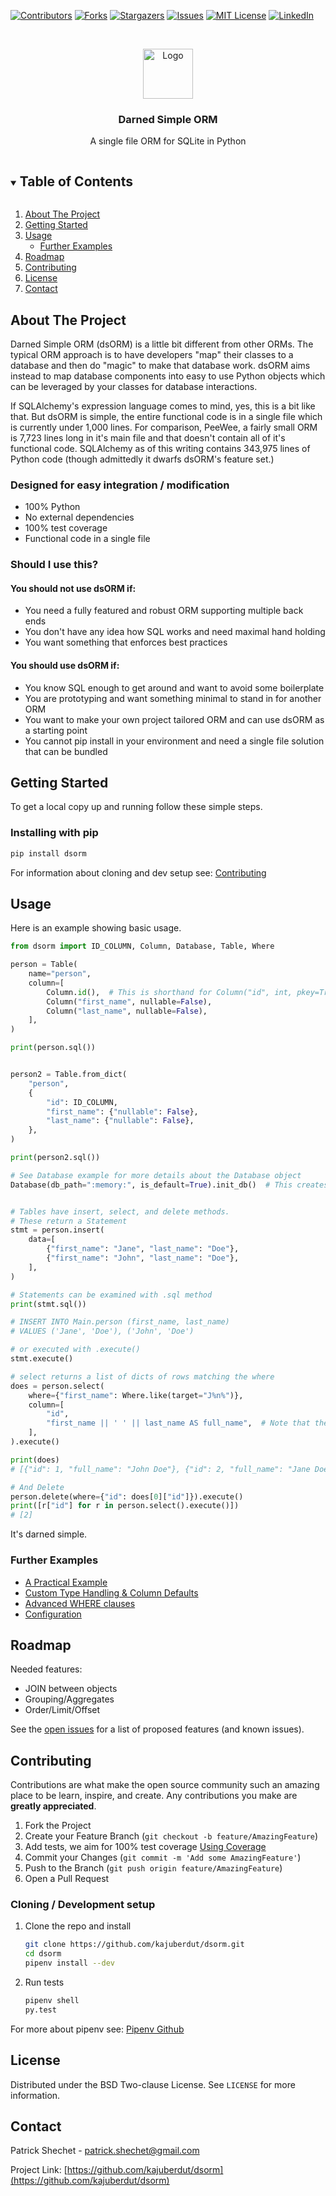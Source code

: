 <!--
*** Thanks for checking out the Best-README-Template. If you have a suggestion
*** that would make this better, please fork the repo and create a pull request
*** or simply open an issue with the tag "enhancement".
*** Thanks again! Now go create something AMAZING! :D
***
***
***
*** To avoid retyping too much info. Do a search and replace for the following:
*** kajuberdut, dsORM, twitter_handle, patrick.shechet@gmail.com, Darned Simple ORM, A single file ORM for SQLite in Python
-->



<!-- PROJECT SHIELDS -->
<!--
*** I'm using markdown "reference style" links for readability.
*** Reference links are enclosed in brackets [ ] instead of parentheses ( ).
*** See the bottom of this document for the declaration of the reference variables
*** for contributors-url, forks-url, etc. This is an optional, concise syntax you may use.
*** https://www.markdownguide.org/basic-syntax/#reference-style-links
-->
[![Contributors][contributors-shield]][contributors-url]
[![Forks][forks-shield]][forks-url]
[![Stargazers][stars-shield]][stars-url]
[![Issues][issues-shield]][issues-url]
[![MIT License][license-shield]][license-url]
[![LinkedIn][linkedin-shield]][linkedin-url]



<!-- PROJECT LOGO -->
<br />
<p align="center">
  <a href="https://github.com/kajuberdut/dsorm">
    <img src="https://github.com/kajuberdut/dsorm/blob/main/images/logo.png?raw=true" alt="Logo" width="80" height="80">
  </a>

  <h3 align="center">Darned Simple ORM</h3>

  <p align="center">
    A single file ORM for SQLite in Python
  </p>
</p>



<!-- TABLE OF CONTENTS -->
<details open="open">
  <summary><h2 style="display: inline-block">Table of Contents</h2></summary>
  <ol>
    <li>
      <a href="#about-the-project">About The Project</a>
    </li>
    <li>
      <a href="#getting-started">Getting Started</a>
    </li>
    <li><a href="#usage">Usage</a>
      <ul>
        <li><a href="#further-examples">Further Examples</a></li>
      </ul>
    </li>
    <li><a href="#roadmap">Roadmap</a></li>
    <li><a href="#contributing">Contributing</a></li>
    <li><a href="#license">License</a></li>
    <li><a href="#contact">Contact</a></li>
  </ol>
</details>



<!-- ABOUT THE PROJECT -->
## About The Project

Darned Simple ORM (dsORM) is a little bit different from other ORMs.
The typical ORM approach is to have developers "map" their classes to a database and then do "magic" to make that database work.
dsORM aims instead to map database components into easy to use Python objects which can be leveraged by your classes for database interactions.

If SQLAlchemy's expression language comes to mind, yes, this is a bit like that. But dsORM is simple, the entire functional code is in a single file which is currently under 1,000 lines.
For comparison, PeeWee, a fairly small ORM is 7,723 lines long in it's main file and that doesn't contain all of it's functional code.
SQLAlchemy as of this writing contains 343,975 lines of Python code (though admittedly it dwarfs dsORM's feature set.)


### Designed for easy integration / modification

* 100% Python 
* No external dependencies
* 100% test coverage
* Functional code in a single file

### Should I use this?
#### You should **not** use dsORM if:
* You need a fully featured and robust ORM supporting multiple back ends
* You don't have any idea how SQL works and need maximal hand holding
* You want something that enforces best practices

#### You should use dsORM if:
* You know SQL enough to get around and want to avoid some boilerplate
* You are prototyping and want something minimal to stand in for another ORM
* You want to make your own project tailored ORM and can use dsORM as a starting point
* You cannot pip install in your environment and need a single file solution that can be bundled

<!-- GETTING STARTED -->
## Getting Started

To get a local copy up and running follow these simple steps.

### Installing with pip

  ```sh
  pip install dsorm
  ```

For information about cloning and dev setup see: [Contributing](#Contributing)


<!-- USAGE EXAMPLES -->
## Usage
Here is an example showing basic usage.

```python
from dsorm import ID_COLUMN, Column, Database, Table, Where

person = Table(
    name="person",
    column=[
        Column.id(),  # This is shorthand for Column("id", int, pkey=True)
        Column("first_name", nullable=False),
        Column("last_name", nullable=False),
    ],
)

print(person.sql())


person2 = Table.from_dict(
    "person",
    {
        "id": ID_COLUMN,
        "first_name": {"nullable": False},
        "last_name": {"nullable": False},
    },
)

print(person2.sql())

# See Database example for more details about the Database object
Database(db_path=":memory:", is_default=True).init_db()  # This creates all tables


# Tables have insert, select, and delete methods.
# These return a Statement
stmt = person.insert(
    data=[
        {"first_name": "Jane", "last_name": "Doe"},
        {"first_name": "John", "last_name": "Doe"},
    ],
)

# Statements can be examined with .sql method
print(stmt.sql())

# INSERT INTO Main.person (first_name, last_name)
# VALUES ('Jane', 'Doe'), ('John', 'Doe')

# or executed with .execute()
stmt.execute()

# select returns a list of dicts of rows matching the where
does = person.select(
    where={"first_name": Where.like(target="J%n%")},
    column=[
        "id",
        "first_name || ' ' || last_name AS full_name",  # Note that the columns can be sql
    ],
).execute()

print(does)
# [{"id": 1, "full_name": "John Doe"}, {"id": 2, "full_name": "Jane Doe"}]

# And Delete
person.delete(where={"id": does[0]["id"]}).execute()
print([r["id"] for r in person.select().execute()])
# [2]
```

It's darned simple.

### Further Examples
* [A Practical Example](https://github.com/kajuberdut/dsorm/blob/main/examples/PracticalExample.py)
* [Custom Type Handling & Column Defaults](https://github.com/kajuberdut/dsorm/blob/main/examples/CustomTypeHandlerAndDefault.py)
* [Advanced WHERE clauses](https://github.com/kajuberdut/dsorm/blob/main/examples/AdvancedWhere.py)
* [Configuration](https://github.com/kajuberdut/dsorm/blob/main/examples/AdvancedConfiguration.py)
<!-- * [Statements](https://github.com/kajuberdut/dsorm/blob/main/examples/Statements.py) -->


<!-- ROADMAP -->
## Roadmap

Needed features:
* JOIN between objects
* Grouping/Aggregates
* Order/Limit/Offset

See the [open issues](https://github.com/kajuberdut/dsorm/issues) for a list of proposed features (and known issues).



<!-- CONTRIBUTING -->
## Contributing

Contributions are what make the open source community such an amazing place to be learn, inspire, and create. Any contributions you make are **greatly appreciated**.

1. Fork the Project
2. Create your Feature Branch (`git checkout -b feature/AmazingFeature`)
3. Add tests, we aim for 100% test coverage [Using Coverage](https://coverage.readthedocs.io/en/coverage-5.3.1/#using-coverage-py)
4. Commit your Changes (`git commit -m 'Add some AmazingFeature'`)
5. Push to the Branch (`git push origin feature/AmazingFeature`)
6. Open a Pull Request

### Cloning / Development setup
1. Clone the repo and install
    ```sh
    git clone https://github.com/kajuberdut/dsorm.git
    cd dsorm
    pipenv install --dev
    ```
2. Run tests
    ```sh
    pipenv shell
    py.test
    ```
  For more about pipenv see: [Pipenv Github](https://github.com/pypa/pipenv)



<!-- LICENSE -->
## License

Distributed under the BSD Two-clause License. See `LICENSE` for more information.



<!-- CONTACT -->
## Contact

Patrick Shechet - patrick.shechet@gmail.com

Project Link: [https://github.com/kajuberdut/dsorm](https://github.com/kajuberdut/dsorm)




<!-- MARKDOWN LINKS & IMAGES -->
<!-- https://www.markdownguide.org/basic-syntax/#reference-style-links -->
[contributors-shield]: https://img.shields.io/github/contributors/kajuberdut/dsorm.svg?style=for-the-badge
[contributors-url]: https://github.com/kajuberdut/dsorm/graphs/contributors
[forks-shield]: https://img.shields.io/github/forks/kajuberdut/dsorm.svg?style=for-the-badge
[forks-url]: https://github.com/kajuberdut/dsorm/network/members
[stars-shield]: https://img.shields.io/github/stars/kajuberdut/dsorm.svg?style=for-the-badge
[stars-url]: https://github.com/kajuberdut/dsorm/stargazers
[issues-shield]: https://img.shields.io/github/issues/kajuberdut/dsorm.svg?style=for-the-badge
[issues-url]: https://github.com/kajuberdut/dsorm/issues
[license-shield]: https://img.shields.io/badge/License-BSD%202--Clause-orange.svg?style=for-the-badge
[license-url]: https://github.com/kajuberdut/dsorm/blob/main/LICENSE
[linkedin-shield]: https://img.shields.io/badge/-LinkedIn-black.svg?style=for-the-badge&logo=linkedin&colorB=555
[linkedin-url]: https://www.linkedin.com/in/patrick-shechet